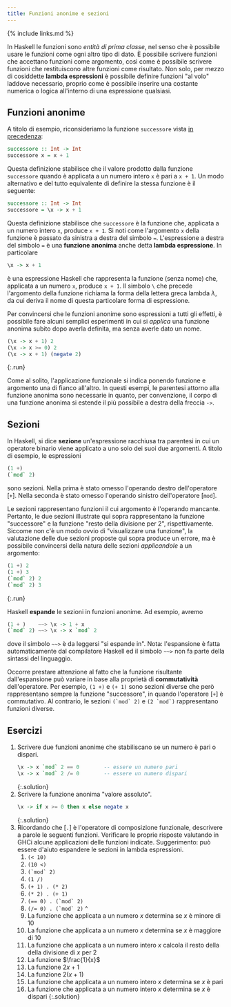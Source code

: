 ```yaml
---
title: Funzioni anonime e sezioni
---
```


{% include links.md %}

In Haskell le funzioni sono *entità di prima classe*, nel senso che
è possibile usare le funzioni come ogni altro tipo di dato. È
possibile scrivere funzioni che accettano funzioni come argomento,
così come è possibile scrivere funzioni che restituiscono altre
funzioni come risultato. Non solo, per mezzo di cosiddette **lambda
espressioni** è possibile definire funzioni "al volo" laddove
necessario, proprio come è possibile inserire una costante numerica
o logica all'interno di una espressione qualsiasi.

## Funzioni anonime

A titolo di esempio, riconsideriamo la funzione `successore` vista
[in precedenza](Funzioni.md):

``` haskell
successore :: Int -> Int
successore x = x + 1
```

Questa definizione stabilisce che il valore prodotto dalla funzione
`successore` quando è applicata a un numero intero `x` è pari a `x +
1`. Un modo alternativo e del tutto equivalente di definire la
stessa funzione è il seguente:

``` haskell
successore :: Int -> Int
successore = \x -> x + 1
```

Questa definizione stabilisce che `successore` è la funzione che,
applicata a un numero intero `x`, produce `x + 1`. Si noti come
l'argomento `x` della funzione è passato da sinistra a destra del
simbolo `=`. L'espressione a destra del simbolo `=` è una **funzione
anonima** anche detta **lambda espressione**. In particolare

``` haskell
\x -> x + 1
```

è una espressione Haskell che rappresenta la funzione (senza nome)
che, applicata a un numero `x`, produce `x + 1`. Il simbolo `\` che
precede l'argomento della funzione richiama la forma della lettera
greca lambda $\lambda$, da cui deriva il nome di questa particolare
forma di espressione.

Per convincersi che le funzioni anonime sono espressioni a tutti gli
effetti, è possibile fare alcuni semplici esperimenti in cui si
*applica* una funzione anonima subito dopo averla definita, ma senza
averle dato un nome.

``` haskell
(\x -> x + 1) 2
(\x -> x >= 0) 2
(\x -> x + 1) (negate 2)
```
{:.run}

Come al solito, l'applicazione funzionale si indica ponendo funzione
e argomento una di fianco all'altro. In questi esempi, le parentesi
attorno alla funzione anonima sono necessarie in quanto, per
convenzione, il corpo di una funzione anonima si estende il più
possibile a destra della freccia `->`.

## Sezioni

In Haskell, si dice **sezione** un'espressione racchiusa tra
parentesi in cui un operatore binario viene applicato a uno solo dei
suoi due argomenti. A titolo di esempio, le espressioni

``` haskell
(1 +)
(`mod` 2)
```

sono sezioni. Nella prima è stato omesso l'operando destro
dell'operatore [`+`]. Nella seconda è stato omesso l'operando sinistro
dell'operatore [`mod`].

Le sezioni rappresentano funzioni il cui argomento è l'operando
mancante. Pertanto, le due sezioni illustrate qui sopra
rappresentano la funzione "successore" e la funzione "resto della
divisione per 2", rispettivamente.  Siccome non c'è un modo ovvio di
"visualizzare una funzione", la valutazione delle due sezioni
proposte qui sopra produce un errore, ma è possibile convincersi
della natura delle sezioni *applicandole* a un argomento:

``` haskell
(1 +) 2
(1 +) 3
(`mod` 2) 2
(`mod` 2) 3
```
{:.run}

Haskell **espande** le sezioni in funzioni anonime. Ad esempio,
avremo

```haskell
(1 + )    ~~> \x -> 1 + x
(`mod` 2) ~~> \x -> x `mod` 2
```

dove il simbolo `~~>` è da leggersi "si espande in". Nota:
l'espansione è fatta automaticamente dal compilatore Haskell ed il
simbolo `~~>` non fa parte della sintassi del linguaggio.

Occorre prestare attenzione al fatto che la funzione risultante
dall'espansione può variare in base alla proprietà di
**commutatività** dell'operatore. Per esempio, `(1 +)` e `(+ 1)`
sono sezioni diverse che però rappresentano sempre la funzione
"successore", in quando l'operatore [`+`] è commutativo. Al contrario,
le sezioni ``(`mod` 2)`` e ``(2 `mod`)`` rappresentano funzioni
diverse.

## Esercizi

1. Scrivere due funzioni anonime che stabiliscano se un numero è
   pari o dispari.
   ```haskell
   \x -> x `mod` 2 == 0        -- essere un numero pari
   \x -> x `mod` 2 /= 0        -- essere un numero dispari
   ```
   {:.solution}
2. Scrivere la funzione anonima "valore assoluto".
   ```haskell
   \x -> if x >= 0 then x else negate x
   ```
   {:.solution}
3. Ricordando che [`.`] è l'operatore di composizione funzionale,
   descrivere a parole le seguenti funzioni. Verificare le proprie
   risposte valutando in GHCi alcune applicazioni delle funzioni
   indicate. Suggerimento: può essere d'aiuto espandere le sezioni
   in lambda espressioni.
   1. `(< 10)`
   2. `(10 <)`
   3. ``(`mod` 2)``
   4. `(1 /)`
   5. `(+ 1) . (* 2)`
   6. `(* 2) . (+ 1)`
   7. ``(== 0) . (`mod` 2)``
   8. ``(/= 0) . (`mod` 2)``
   ^
   1. La funzione che applicata a un numero $x$ determina se $x$ è minore di 10
   2. La funzione che applicata a un numero $x$ determina se $x$ è maggiore di 10
   3. La funzione che applicata a un numero intero $x$ calcola il resto della della divisione di $x$ per 2
   4. La funzione $\frac{1}{x}$
   5. La funzione $2x + 1$
   6. La funzione $2(x + 1)$
   7. La funzione che applicata a un numero intero $x$ determina se $x$ è pari
   8. La funzione che applicata a un numero intero $x$ determina se $x$ è dispari
   {:.solution}
